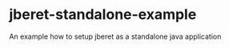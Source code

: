 jberet-standalone-example
=========================

An example how to setup jberet as a standalone java application
